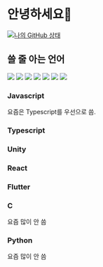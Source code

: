 # 안녕하세요👋
[![나의 GitHub 상태](https://github-readme-stats.vercel.app/api?username=5vs8vt&locale=kr)](https://github.com/5vs8vt/github-readme-stats)
## 쓸 줄 아는 언어
<div>
	<img src="https://img.shields.io/badge/JavaScript-F7DF1E?style=flat&logo=JavaScript&logoColor=black" />
  <img src="https://img.shields.io/badge/Unity-FFFFFF?style=flat&logo=Unity&logoColor=black" />
  <img src="https://img.shields.io/badge/TypeScript-3178C6?style=flat&logo=Typescript&logoColor=white" />
  <img src="https://img.shields.io/badge/React-61DAFB?style=flat&logo=React&logoColor=black" />
  <img src="https://img.shields.io/badge/Flutter-02569B?style=flat&logo=Flutter" />
  <img src="https://img.shields.io/badge/C-A8B9CC?style=flat&logo=C&logoColor=black" />
  <img src="https://img.shields.io/badge/Python-3776AB?style=flat&logo=Python&logoColor=white" />
</div>

### Javascript
요즘은 Typescript를 우선으로 씀.
### Typescript

### Unity

### React

### Flutter

### C
요즘 많이 안 씀

### Python
요즘 많이 안 씀
